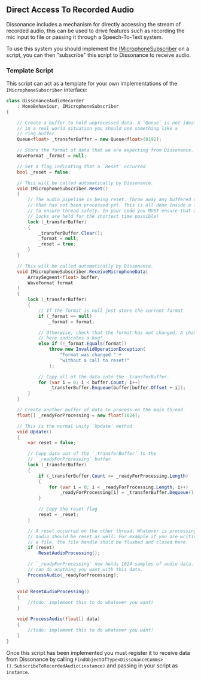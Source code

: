 ## Direct Access To Recorded Audio

Dissonance includes a mechanism for directly accessing the stream of recorded audio, this can be used to drive features such as recording the mic input to file or passing it through a Speech-To-Text system.

To use this system you should implement the [IMicrophoneSubscriber](../Reference/Audio/IMicrophoneSubscriber.md) on a script, you can then "subscribe" this script to Dissonance to receive audio.

### Template Script

This script can act as a template for your own implementations of the `IMicrophoneSubscriber` interface:

```csharp
class DissonanceAudioRecorder
    : MonoBehaviour, IMicrophoneSubscriber
{

    // Create a buffer to hold unprocessed data. A `Queue` is not ideal,
    // in a real world situation you should use something like a
    // ring buffer.
    Queue<float> _transferBuffer = new Queue<float>(8192);

    // Store the format of data that we are expecting from Dissonance.
    WaveFormat _format = null;

    // Set a flag indicating that a `Reset` occurred
    bool _reset = false;

    // This will be called automatically by Dissonance.
    void IMicrophoneSubscriber.Reset()
    {
        // The audio pipeline is being reset. Throw away any buffered data
        // that has not been processed yet. This is all done inside a lock
        // to ensure thread safety. In your code you MUST ensure that any
        // locks are held for the shortest time possible!
        lock (_transferBuffer)
        {
            _transferBuffer.Clear();
            _format = null;
            _reset = true;
        }
    }

    // This will be called automatically by Dissonance.
    void IMicrophoneSubscriber.ReceiveMicrophoneData(
        ArraySegment<float> buffer,
        WaveFormat format
    )
    {
        lock (_transferBuffer)
        {
            // If the format is null just store the current format
            if (_format == null)
                _format = format;

            // Otherwise, check that the format has not changed. A change
            // here indicates a bug!
            else if (!_format.Equals(format))
                throw new InvalidOperationException(
                    "Format was changed " + 
                    "without a call to reset!"
                );

            // Copy all of the data into the _transferBuffer.
            for (var i = 0; i < buffer.Count; i++)
                _transferBuffer.Enqueue(buffer[buffer.Offset + i]);
        }
    }

    // Create another buffer of data to process on the main thread.
    float[] _readyForProcessing = new float[1024];

    // This is the normal unity `Update` method
    void Update()
    {
        var reset = false;

        // Copy data out of the `_transferBuffer` to the
        // `_readyForProcessing` buffer
        lock (_transferBuffer)
        {
            if (_transferBuffer.Count >= _readyForProcessing.Length)
            {
                for (var i = 0; i < _readyForProcessing.Length; i++)
                    _readyForProcessing[i] = _transferBuffer.Dequeue();
            }

            // Copy the reset flag
            reset = _reset;
        }

        // A reset occurred on the other thread. Whatever is processing the
        // audio should be reset as well. For example if you are writing to
        // a file, the file handle shold be flushed and closed here.
        if (reset)
            ResetAudioProcessing();

        // `_readyForProcessing` now holds 1024 samples of audio data. You
        // can do anything you want with this data.
        ProcessAudio(_readyForProcessing);
    }

    void ResetAudioProcessing() 
    {
        //todo: implement this to do whatever you want!
    }

    void ProcessAudio(float[] data) 
    {
        //todo: implement this to do whatever you want!
    }
}
```

Once this script has been implemented you must register it to receive data from Dissonance by calling `FindObjectOfType<DissonanceComms>().SubscribeToRecordedAudio(instance)` and passing in your script as `instance`.
